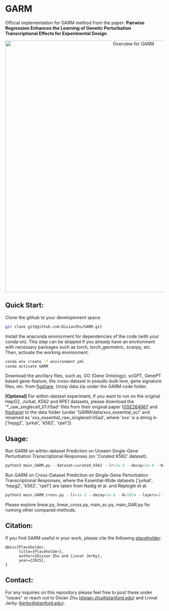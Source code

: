 # GARM
Official implementation for GARM method from the paper: **Pairwise Regression Enhances the Learning of Genetic Perturbation Transcriptional Effects for Experimental Design**.

<p align="center">
  <img src="figures/GARM.jpg" width="800" title="Overview for GARM">
</p>

## Quick Start:
Clone the github to your developement space.
```bash
git clone git@github.com:DixianZhu/GARM.git
```
Install the anaconda environment for dependencies of the code (with your conda on). This step can be skipped if you already have an environment with necessary packages such as torch, torch_geometric, scanpy, etc. Then, activate the working environment.
```bash
conda env create -f environment.yml
conda activate GARM
```
Download the ancillary files, such as, GO (Gene Ontology), scGPT, GenePT based gene-feature, the cross-dataset in pseudo-bulk leve, gene signature files, etc. from [figshare](https://doi.org/10.6084/m9.figshare.29947694.v2). Unzip data.zip under the GARM code folder.

**[Optional]** For within-dataset experiment, if you want to run on the original HepG2, Jurkat, K562 and RPE1 datasets, please download the '*_raw_singlecell_01.h5ad' files from their original paper ([GSE264667](https://www.ncbi.nlm.nih.gov/geo/query/acc.cgi?acc=GSE264667) and [figshare](https://doi.org/10.25452/figshare.plus.20029387.v1)) to the data folder (under 'GARM/data/xxx_essential_sc/' and renamed as 'xxx_essential_raw_singlecell.h5ad', where 'xxx' is a string in ['hepg2', 'jurkat', 'k562', 'rpe1']).

## Usage:
Run GARM on within-dataset Prediction on Unseen Single-Gene Perturbation Transcriptional Responses (on 'Curated K562' dataset).
```python
python3 main_GARM.py --dataset=curated_k562 --lr=1e-3 --decay=1e-8 --K=1024 --layers=2 --batch_size=16 
```

Run GARM on Cross-Dataset Prediction on Single-Gene Perturbation Transcriptional Responses, where the Essential-Wide datasets ['jurkat', 'hepg2', 'k562', 'rpe1'] are taken from Nadig et al. and Replogle et al.
```python
python3 main_GARM_cross.py --lr=1e-3 --decay=1e-6 --K=1024 --layers=2 --batch_size=16 
```

Please explore linear.py, linear_cross.py, main_sc.py, main_GAR.py for running other compared methods.
## Citation:
If you find GARM useful in your work, please cite the following [placeholder](https://arxiv.org/abs/2402.06104):
```
@misc{Placeholder,
      title={Placeholder}, 
      author={Dixian Zhu and Livnat Jerby},
      year={2025},
}
```

## Contact:
For any inquiries on this repository please feel free to post these under "issues" or reach out to Dixian Zhu (dixian-zhu@stanford.edu) and Livnat Jerby (ljerby@stanford.edu).
